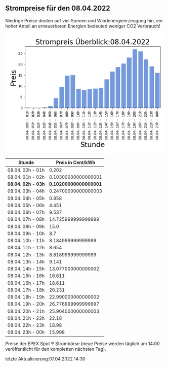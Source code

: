 
## Strompreise für den 08.04.2022

Niedrige Preise deuten auf viel Sonnen und Windenergieerzeugung hin, ein hoher Anteil an erneuerbaren Energien bedeuted weniger CO2 Verbrauch!

![Strompreis übersicht](imgs/strompreis_uebersicht.png)

| Stunde | Preis in Cent/kWh |
|---|---|
| 08.04. 00h -  01h | 0.202 | 
| 08.04. 01h -  02h | 0.10300000000000001 | 
| **08.04. 02h -  03h** | **0.10200000000000001** | 
| 08.04. 03h -  04h | 0.24700000000000003 | 
| 08.04. 04h -  05h | 0.858 | 
| 08.04. 05h -  06h | 4.451 | 
| 08.04. 06h -  07h | 9.537 | 
| 08.04. 07h -  08h | 14.725999999999999 | 
| 08.04. 08h -  09h | 15.0 | 
| 08.04. 09h -  10h | 8.7 | 
| 08.04. 10h -  11h | 8.184999999999999 | 
| 08.04. 11h -  12h | 8.654 | 
| 08.04. 12h -  13h | 8.818999999999999 | 
| 08.04. 13h -  14h | 9.141 | 
| 08.04. 14h -  15h | 13.077000000000002 | 
| 08.04. 15h -  16h | 16.611 | 
| 08.04. 16h -  17h | 18.611 | 
| 08.04. 17h -  18h | 20.231 | 
| 08.04. 18h -  19h | 22.990000000000002 | 
| 08.04. 19h -  20h | 26.776999999999997 | 
| 08.04. 20h -  21h | 25.904000000000003 | 
| 08.04. 21h -  22h | 22.18 | 
| 08.04. 22h -  23h | 18.98 | 
| 08.04. 23h -  00h | 15.998 | 

Preise der EPEX Spot ® Strombörse (neue Preise werden täglich um 14:00 veröffentlicht für den kompletten nächsten Tag).

letzte Aktualisierung:07.04.2022 14:30